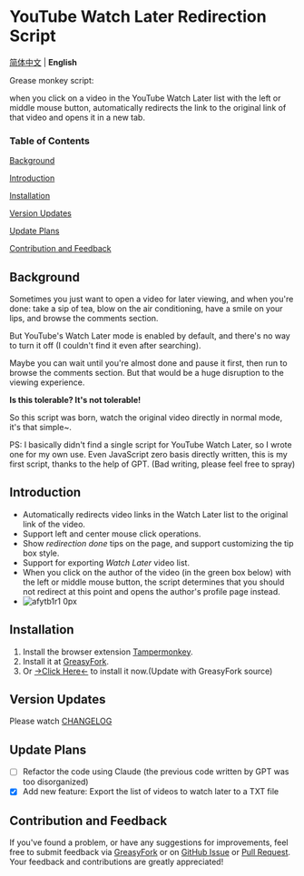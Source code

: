 # YouTube Watch Later Redirection Script

[简体中文](https://github.com/JerryYang-30/Open-UserScripts/blob/main/YouTube-Watch-Later-Redirect/README.md) | **English**

Grease monkey script: 

when you click on a video in the YouTube Watch Later list with the left or middle mouse button, automatically redirects the link to the original link of that video and opens it in a new tab.

### Table of Contents

[Background](#background)

[Introduction](#introduction)

[Installation](#installation)

[Version Updates](#version-updates)

[Update Plans](#update-plans)

[Contribution and Feedback](#contribution-and-feedback)

## Background

Sometimes you just want to open a video for later viewing, and when you're done: take a sip of tea, blow on the air conditioning, have a smile on your lips, and browse the comments section.

But YouTube's Watch Later mode is enabled by default, and there's no way to turn it off (I couldn't find it even after searching).

Maybe you can wait until you're almost done and pause it first, then run to browse the comments section. But that would be a huge disruption to the viewing experience.

**Is this tolerable? It's not tolerable!**

So this script was born, watch the original video directly in normal mode, it's that simple~.

PS: I basically didn't find a single script for YouTube Watch Later, so I wrote one for my own use. Even JavaScript zero basis directly written, this is my first script, thanks to the help of GPT. (Bad writing, please feel free to spray)

## Introduction

- Automatically redirects video links in the Watch Later list to the original link of the video.
- Support left and center mouse click operations.
- Show *redirection done* tips on the page, and support customizing the tip box style.
- Support for exporting *Watch Later* video list.
- When you click on the author of the video (in the green box below) with the left or middle mouse button, the script determines that you should not redirect at this point and opens the author's profile page instead.
- ![afytb1r1 0px](https://github.com/user-attachments/assets/b73b4982-e866-4833-aafd-8f617795fe91)


## Installation

1. Install the browser extension [Tampermonkey](https://www.tampermonkey.net/).
2. Install it at [GreasyFork](https://greasyfork.org/zh-CN/scripts/507417-youtube-%E7%A8%8D%E5%90%8E%E5%86%8D%E7%9C%8B%E9%87%8D%E5%AE%9A%E5%90%91).
3. Or [→Click Here←](https://github.com/JerryYang-30/Open-UserScripts/raw/main/YouTube-Watch-Later-Redirect/YouTube-Watch-Later-Redirect.user.js) to install it now.(Update with GreasyFork source)
   



## Version Updates

Please watch [CHANGELOG](https://github.com/JerryYang-30/YouTube-Watch-Later-Redirect/blob/main/YouTube-Watch-Later-Redirect/CHANGELOG.md)

## Update Plans

- [ ] Refactor the code using Claude (the previous code written by GPT was too disorganized)
- [x] Add new feature: Export the list of videos to watch later to a TXT file

## Contribution and Feedback

If you've found a problem, or have any suggestions for improvements, feel free to submit feedback via [GreasyFork](https://greasyfork.org/zh-CN/scripts/507417-youtube-%E7%A8%8D%E5%90%8E%E5%86%8D%E7%9C%8B%E9%87%8D%E5%AE%9A%E5%90%91/feedback) or on [GitHub Issue](https://github.com/JerryYang-30/Open-UserScripts/issues) or [Pull Request](https://github.com/JerryYang-30/Open-UserScripts/pulls). Your feedback and contributions are greatly appreciated!
